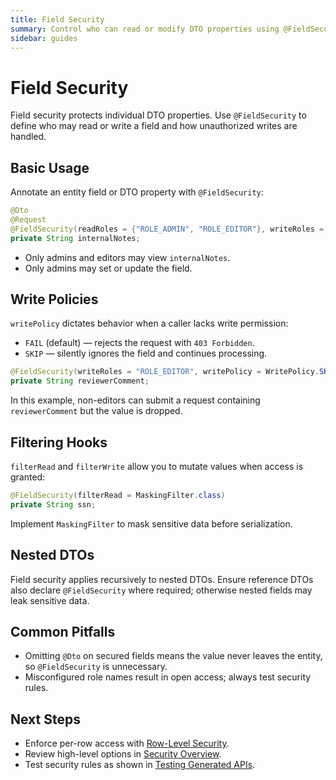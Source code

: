 ```yaml
---
title: Field Security
summary: Control who can read or modify DTO properties using @FieldSecurity.
sidebar: guides
---
```


# Field Security

Field security protects individual DTO properties. Use `@FieldSecurity` to define who may read or write a field and how unauthorized writes are handled.

## Basic Usage

Annotate an entity field or DTO property with `@FieldSecurity`:

```java
@Dto
@Request
@FieldSecurity(readRoles = {"ROLE_ADMIN", "ROLE_EDITOR"}, writeRoles = "ROLE_ADMIN")
private String internalNotes;
```

- Only admins and editors may view `internalNotes`.
- Only admins may set or update the field.

## Write Policies

`writePolicy` dictates behavior when a caller lacks write permission:

- `FAIL` (default) — rejects the request with `403 Forbidden`.
- `SKIP` — silently ignores the field and continues processing.

```java
@FieldSecurity(writeRoles = "ROLE_EDITOR", writePolicy = WritePolicy.SKIP)
private String reviewerComment;
```

In this example, non-editors can submit a request containing `reviewerComment` but the value is dropped.

## Filtering Hooks

`filterRead` and `filterWrite` allow you to mutate values when access is granted:

```java
@FieldSecurity(filterRead = MaskingFilter.class)
private String ssn;
```

Implement `MaskingFilter` to mask sensitive data before serialization.

## Nested DTOs

Field security applies recursively to nested DTOs. Ensure reference DTOs also declare `@FieldSecurity` where required; otherwise nested fields may leak sensitive data.

## Common Pitfalls

- Omitting `@Dto` on secured fields means the value never leaves the entity, so `@FieldSecurity` is unnecessary.
- Misconfigured role names result in open access; always test security rules.

## Next Steps

- Enforce per-row access with [Row-Level Security](/guides/security/row-security.md).
- Review high-level options in [Security Overview](/guides/security/overview.md).
- Test security rules as shown in [Testing Generated APIs](/guides/testing.md).

